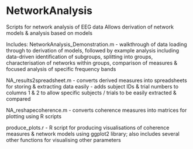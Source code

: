 # NetworkAnalysis

Scripts for network analysis of EEG data
Allows derivation of network models & analysis based on models

Includes:
NetworkAnalysis_Demonstration.m - walkthrough of data loading through to derivation of models, followed by example analysis including data-driven identification of subgroups, splitting into groups, characterisation of networks within groups, comparison of measures & focused analysis of specific frequency bands

NA_results2spreadsheet.m - converts derived measures into spreadsheets for storing & extracting data easily - adds subject IDs & trial numbers to columns 1 & 2 to allow specific subjects / trials to be easily extracted & compared

NA_reshapecoherence.m - converts coherence measures into matrices for plotting using R scripts

produce_plots.r - R script for producing visualisations of coherence measures & network models using ggplot2 library; also includes several other functions for visualising other parameters
